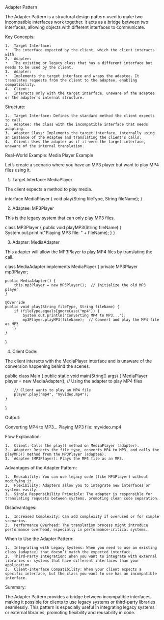 Adapter Pattern 

The Adapter Pattern is a structural design pattern used to make two incompatible interfaces work together. It acts as a bridge between two interfaces, allowing objects with different interfaces to communicate.

Key Concepts:

	1.	Target Interface:
	•	The interface expected by the client, which the client interacts with.
	2.	Adaptee:
	•	The existing or legacy class that has a different interface but needs to be used by the client.
	3.	Adapter:
	•	Implements the target interface and wraps the adaptee. It translates requests from the client to the adaptee, enabling compatibility.
	4.	Client:
	•	Interacts only with the target interface, unaware of the adaptee or the adapter’s internal structure.

Structure:

	1.	Target Interface: Defines the standard method the client expects to call.
	2.	Adaptee: The class with the incompatible interface that needs adapting.
	3.	Adapter Class: Implements the target interface, internally using an instance of the Adaptee and translating the client’s calls.
	4.	Client: Uses the adapter as if it were the target interface, unaware of the internal translation.

Real-World Example: Media Player Example

Let’s create a scenario where you have an MP3 player but want to play MP4 files using it.

1. Target Interface: MediaPlayer

The client expects a method to play media.

interface MediaPlayer {
    void play(String fileType, String fileName);
}

2. Adaptee: MP3Player

This is the legacy system that can only play MP3 files.

class MP3Player {
    public void playMP3(String fileName) {
        System.out.println("Playing MP3 file: " + fileName);
    }
}

3. Adapter: MediaAdapter

This adapter will allow the MP3Player to play MP4 files by translating the call.

class MediaAdapter implements MediaPlayer {
    private MP3Player mp3Player;

    public MediaAdapter() {
        this.mp3Player = new MP3Player();  // Initialize the old MP3 player
    }

    @Override
    public void play(String fileType, String fileName) {
        if (fileType.equalsIgnoreCase("mp4")) {
            System.out.println("Converting MP4 to MP3...");
            mp3Player.playMP3(fileName);  // Convert and play the MP4 file as MP3
        }
    }
}

4. Client Code:

The client interacts with the MediaPlayer interface and is unaware of the conversion happening behind the scenes.

public class Main {
    public static void main(String[] args) {
        MediaPlayer player = new MediaAdapter();  // Using the adapter to play MP4 files
        
        // Client wants to play an MP4 file
        player.play("mp4", "myvideo.mp4");
    }
}

Output:

Converting MP4 to MP3...
Playing MP3 file: myvideo.mp4

Flow Explanation:

	1.	Client: Calls the play() method on MediaPlayer (adapter).
	2.	Adapter: Detects the file type, converts MP4 to MP3, and calls the playMP3() method from the MP3Player (adaptee).
	3.	Adaptee (MP3Player): Plays the MP4 file as an MP3.

Advantages of the Adapter Pattern:

	1.	Reusability: You can use legacy code (like MP3Player) without modifying it.
	2.	Flexibility: Adapters allow you to integrate new interfaces or systems easily.
	3.	Single Responsibility Principle: The adapter is responsible for translating requests between systems, promoting clean code separation.

Disadvantages:

	1.	Increased Complexity: Can add complexity if overused or for simple scenarios.
	2.	Performance Overhead: The translation process might introduce performance overhead, especially in performance-critical systems.

When to Use the Adapter Pattern:

	1.	Integrating with Legacy Systems: When you need to use an existing class (adaptee) that doesn’t match the expected interface.
	2.	Third-Party Integration: When you want to integrate with external libraries or systems that have different interfaces than your application.
	3.	Client-Interface Compatibility: When your client expects a specific interface, but the class you want to use has an incompatible interface.

Summary:

The Adapter Pattern provides a bridge between incompatible interfaces, making it possible for clients to use legacy systems or third-party libraries seamlessly. This pattern is especially useful in integrating legacy systems or external libraries, promoting flexibility and reusability in code.
